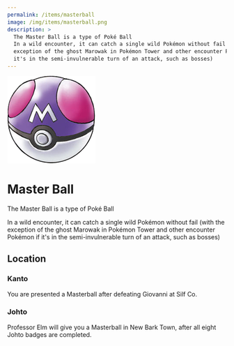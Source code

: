```yaml
---
permalink: /items/masterball
image: /img/items/masterball.png
description: >
  The Master Ball is a type of Poké Ball
  In a wild encounter, it can catch a single wild Pokémon without fail (with the
  exception of the ghost Marowak in Pokémon Tower and other encounter Pokémon if
  it's in the semi-invulnerable turn of an attack, such as bosses)
---
```


![master ball](/img/items/masterball.png)

# Master Ball

The Master Ball is a type of Poké Ball

In a wild encounter, it can catch a single wild Pokémon without fail (with the
exception of the ghost Marowak in Pokémon Tower and other encounter Pokémon if
it's in the semi-invulnerable turn of an attack, such as bosses)

## Location

### Kanto

You are presented a Masterball after defeating Giovanni at Silf Co.

### Johto

Professor Elm will give you a Masterball in New Bark Town, after all eight Johto
badges are completed.
